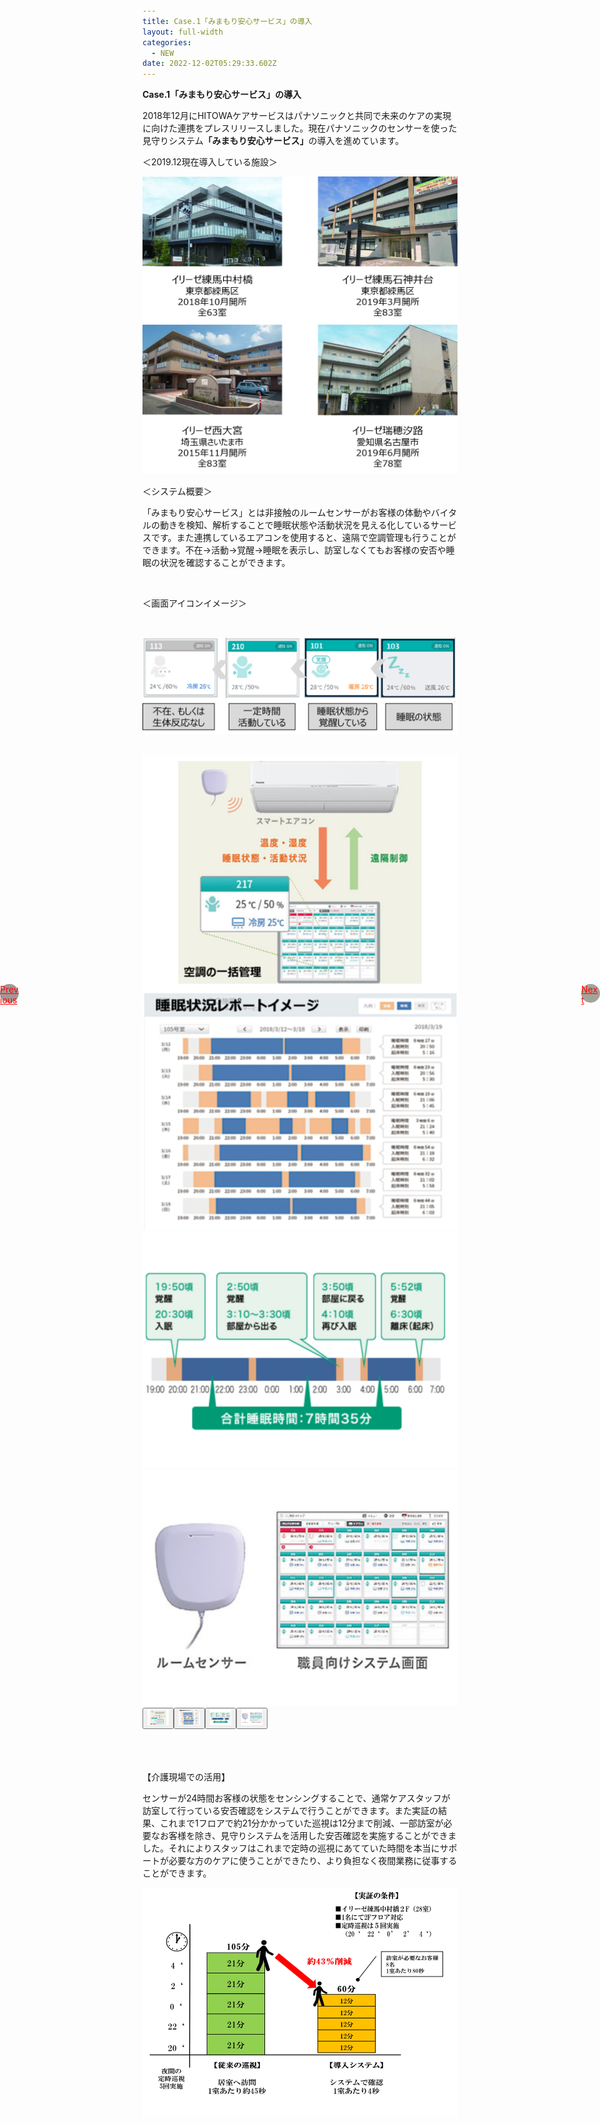 ```yaml
---
title: Case.1「みまもり安心サービス」の導入
layout: full-width
categories:
  - NEW
date: 2022-12-02T05:29:33.602Z
---
```

<head><meta charset="UTF-8" /><meta http-equiv="X-UA-Compatible" content="IE=edge" /><meta name="viewport" content="width=device-width, initial-scale=1.0" /><script src="https://code.jquery.com/jquery-3.2.1.slim.min.js"integrity="sha384-KJ3o2DKtIkvYIK3UENzmM7KCkRr/rE9/Qpg6aAZGJwFDMVNA/GpGFF93hXpG5KkN"crossorigin="anonymous"></script><script src="https://cdn.jsdelivr.net/npm/popper.js@1.12.9/dist/umd/popper.min.js"integrity="sha384-ApNbgh9B+Y1QKtv3Rn7W3mgPxhU9K/ScQsAP7hUibX39j7fakFPskvXusvfa0b4Q"crossorigin="anonymous"></script><script src="https://cdn.jsdelivr.net/npm/bootstrap@4.0.0/dist/js/bootstrap.min.js"integrity="sha384-JZR6Spejh4U02d8jOt6vLEHfe/JQGiRRSQQxSfFWpi1MquVdAyjUar5+76PVCmYl"crossorigin="anonymous"></script><link rel="stylesheet" href="https://cdn.jsdelivr.net/npm/bootstrap@4.0.0/dist/css/bootstrap.min.css"integrity="sha384-Gn5384xqQ1aoWXA+058RXPxPg6fy4IWvTNh0E263XmFcJlSAwiGgFAW/dAiS6JXm" crossorigin="anonymous"><title>Image Slider Carousel With Thumbas</title><style>body {/* background: #ccc; */padding-top: 20px;}.carousel-control-prev,.carousel-control-next {width: 150px;/*slide icon close and */color: rgb(255, 0, 0);}.carousel-indicators {margin-bottom: -30px;static;}.carousel-indicators button[data-target] {width: 50px;/* Set the thumbnail width */}.carousel-inner img {width: 100vh;/* Set the width to 100% of the viewport */height: 50vh;/* Set the height to 50% of the viewport */object-fit: contain;/* Scale the images to cover the container */}.carousel-control-prev {background-color: rgb(162, 151, 151);}/* Change the background color of the next button */.carousel-control-next {background-color: rgb(162, 164, 153);}.carousel-control-prev {/* Set the button height*/height: 30px;width: 30px;border-radius: 50%;left: 5%;top:calc(50% - 25px);}/* Change the size of the next button */.carousel-control-next {/* Set the button height*/height: 30px;width: 30px;border-radius: 50%;right: 5%;top:calc(50% - 25px);}/* Change the position of the preview button */.carousel-control-prev {position: absolute;top: 40%;left: 0;}/* Change the position of the next button */.carousel-control-next {position: absolute;top: 40%;right: 0;}/* .carousel-caption h5 {color: red;/* Change the color of the headings *//* } */.carousel-caption p {font-size: 12px;/* Change the font size of the paragraphs */}.carousel-item p {background-color: rgba(0, 0, 0, 0.5);/* This is the background color you want */}/* Change the position of the preview button */.carousel-caption {position: absolute;bottom: 2%;left: 15%;right: 15%;z-index: 10;padding-top: 20px;padding-bottom: 20px;color: #fff;text-align: center;/* Center the text within the carousel */}@media (min-width: 768px) {.carousel-caption {left: 20%;right: 20%;}}</style></head>

<span class="text-xm font-bold text-left"><b>Case.1「みまもり安心サービス」の導入</b></span>

<span class="text-xs text-left">2018年12月にHITOWAケアサービスはパナソニックと共同で未来のケアの実現に向けた連携をプレスリリースしました。現在パナソニックのセンサーを使った見守りシステム<strong>「みまもり安心サービス」</strong>の導入を進めています。</span>

</span><span class="text-xs text-left">＜2019.12現在導入している施設＞</span>

![](/images/1574314080-1-.png)

<span class="text-xs  text-left">＜システム概要＞</span>

</span><span class="text-xs  text-black">「みまもり安心サービス」とは非接触のルームセンサーがお客様の体動やバイタルの動きを検知、解析することで睡眠状態や活動状況を見える化しているサービスです。また連携しているエアコンを使用すると、遠隔で空調管理も行うことができます。不在→活動→覚醒→睡眠を表示し、訪室しなくてもお客様の安否や睡眠の状況を確認することができます。</span>

<br>

<span class="text-xs text-left">＜画面アイコンイメージ＞</span>

<br>

![](/images/1573109674.png)

<br>

<div id="carou

selExampleIndicators" class="carousel slide" data-ride="carousel"><div class="carousel-inner"><div class="p-3 carousel-item active"><img src="/images/case 1-1.jpg" class="d-block w-100"><div class="carousel-caption absolute text-center"></div></div><div class="p-3 carousel-item"><img src="/images/case 1-2.jpg" class="d-block w-100"><div class="carousel-caption  absolute text-center"></div></div><div class="p-3 carousel-item"><img src="/images/case 1-3.jpg" class="d-block w-100"><div class="carousel-caption absolute text-center"></div></div><div class="p-3 carousel-item"><img src="/images/case 1-4.jpg" class="d-block w-100"><div class="carousel-caption absolute text-center"></div></div><a class="carousel-control-prev " href="#carouselExampleIndicators" role="button" data-slide="prev"><span class="carousel-control-prev-icon" aria-hidden="true"></span><span class="sr-only">Previous</span></a><a class="carousel-control-next" href="#carouselExampleIndicators" role="button" data-slide="next"><span class="carousel-control-next-icon" aria-hidden="true"></span><span class="sr-only">Next</span></a></div><!-- Indicator start --><div class="carousel-indicators"><button type="button" data-target="#carouselExampleIndicators" class="active img-thumbnail" data-slide-to="0"><img src="/images/case 1-1.jpg" alt="" class="d-block w-100"></button><button type="button" data-target="#carouselExampleIndicators" class="img-thumbnail" data-slide-to="1"><img src="/images/case 1-2.jpg" alt="" class="d-block w-100"></button><button type="button" data-target="#carouselExampleIndicators" class="img-thumbnail" data-slide-to="2"><img src="/images/case 1-3.jpg" alt="" class="d-block w-100"></button><button type="button" data-target="#carouselExampleIndicators" class="img-thumbnail" data-slide-to="3"><img src="/images/case 1-4.jpg" alt="" class="d-block w-100"></button></div></div>

<br>

<br>

<br>

<br>

<span class="text-xs text-left">【介護現場での活用】</span>

<span class="text-xs">センサーが24時間お客様の状態をセンシングすることで、通常ケアスタッフが訪室して行っている安否確認をシステムで行うことができます。また実証の結果、これまで1フロアで約21分かかっていた巡視は12分まで削減、一部訪室が必要なお客様を除き、見守りシステムを活用した安否確認を実施することができました。それによりスタッフはこれまで定時の巡視にあてていた時間を本当にサポートが必要な方のケアに使うことができたり、より負担なく夜間業務に従事することができます。</span>

![](/images/image-3-.png)

<link href="https://cdn.jsdelivr.net/npm/tailwindcss/dist/tailwind.min.css" rel="stylesheet"> <style>